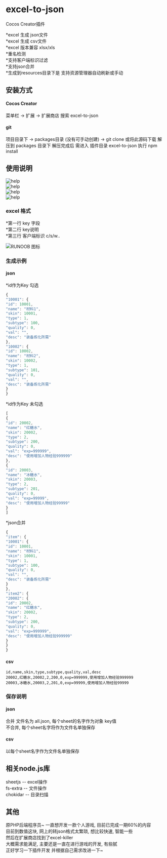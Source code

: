 # excel-to-json

Cocos Creator插件  

\*excel 生成 json文件  
\*excel 生成 csv文件  
\*excel 版本兼容 xlsx/xls  
\*重名检测  
\*支持客户端标识过滤  
\*支持json合并  
\*生成到resources目录下是 支持资源管理器自动刷新或手动  

## 安装方式

#### Cocos Creator
菜单栏 -> 扩展 -> 扩展商店 搜索 excel-to-json

#### git
项目目录下 -> packages目录 (没有可手动创建) -> git clone
或将此源码下载 解压到 packages 目录下
解压完成后 需进入 插件目录 excel-to-json 执行 npm install

## 使用说明

![help](https://github.com/brotherit2015/excel-to-json/blob/master/doc/1.png)  
![help](https://github.com/brotherit2015/excel-to-json/blob/master/doc/excel.png)  
![help](https://github.com/brotherit2015/excel-to-json/blob/master/doc/json.png)  
![help](https://github.com/brotherit2015/excel-to-json/blob/master/doc/csv.png)  

### excel 格式
\*第一行 key 字段  
\*第二行 key说明  
\*第三行 客户端标识  c/s/w..  

![RUNOOB 图标](https://github.com/brotherit2015/excel-to-json/blob/master/doc/2.png)  

### 生成示例

#### json
\*id作为Key  勾选  
```javascript
{
"10001": {
"id": 10001,
"name": "材料1",
"skin": 10001,
"type": 1,
"subtype": 100,
"quality": 0,
"val": "",
"desc": "装备炼化所需"
},
"10002": {
"id": 10002,
"name": "材料2",
"skin": 10002,
"type": 1,
"subtype": 101,
"quality": 0,
"val": "",
"desc": "装备炼化所需"
}
}
```

\*id作为Key  未勾选  
```javascript
[
{
"id": 20002,
"name": "红糖水",
"skin": 20002,
"type": 2,
"subtype": 200,
"quality": 0,
"val": "exp=999999",
"desc": "使用增加人物经验999999"
},
{
"id": 20003,
"name": "冰糖水",
"skin": 20003,
"type": 2,
"subtype": 201,
"quality": 0,
"val": "exp=99999",
"desc": "使用增加人物经验99999"
}
]
```
\*json合并
```javascript
{
"item": {
"10001": {
"id": 10001,
"name": "材料1",
"skin": 10001,
"type": 1,
"subtype": 100,
"quality": 0,
"val": "",
"desc": "装备炼化所需"
}
},
"item2": {
"20002": {
"id": 20002,
"name": "红糖水",
"skin": 20002,
"type": 2,
"subtype": 200,
"quality": 0,
"val": "exp=999999",
"desc": "使用增加人物经验999999"
}
}
}
```
#### csv

```
id,name,skin,type,subtype,quality,val,desc
20002,红糖水,20002,2,200,0,exp=999999,使用增加人物经验999999
20003,冰糖水,20003,2,201,0,exp=99999,使用增加人物经验99999
```

### 保存说明

#### json  

合并 文件名为 all.json, 每个sheet的名字作为对象 key值  
不合并, 每个sheet名字将作为文件名单独保存  

#### csv

以每个sheet名字作为文件名单独保存  

## 相关node.js库

sheetjs -- excel操作  
fs-extra -- 文件操作  
chokidar -- 目录扫描  

## 其他
原PHP后端程序员~ 一直想开发一款个人游戏, 目前已完成一期60%的内容  
目前到数值这块, 网上的转json格式太繁琐, 想比较快速, 智能一些  
然后在扩展商店找到了excel-killer  
大概需求能满足, 主要还是一直在进行游戏的开发, 有些腻  
正好学习一下插件开发 并根据自己需求改进一下~
